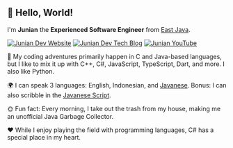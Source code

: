 ## 👋 Hello, World!

I'm **Junian** the **Experienced Software Engineer** from [East Java](https://en.wikipedia.org/wiki/East_Java).

[![Junian Dev Website](https://img.shields.io/badge/Website-1a73e8?style=for-the-badge&logo=googlechrome&logoColor=white "Junian Dev Website")](https://www.junian.dev/)
[![Junian Dev Tech Blog](https://img.shields.io/badge/Tech_Blog-1a73e8?style=for-the-badge&logo=hugo&logoColor=white "Junian Dev Tech Blog")](https://www.junian.net/)
[![Junian YouTube](https://img.shields.io/youtube/channel/views/UCepvZYlW1tWJ8bu3dWLQh2w?style=for-the-badge&logo=youtube&label=YouTube&labelColor=ff0000&color=555555
 "Junian YouTube Channel")](https://www.youtube.com/@JunianDev?sub_confirmation=1)

📝 My coding adventures primarily happen in C and Java-based languages, but I like to mix it up with C++, C#, JavaScript, TypeScript, Dart, and more. I also like Python.

🌍 I can speak 3 languages: English, Indonesian, and [Javanese](https://en.wikipedia.org/wiki/Javanese_language). Bonus: I can also scribble in the [Javanese Script](https://en.wikipedia.org/wiki/Javanese_script).

🌞 Fun fact: Every morning, I take out the trash from my house, making me an unofficial Java Garbage Collector.

❤️ While I enjoy playing the field with programming languages, C# has a special place in my heart.

<!--
I'm open to freelance work. Feel free to [contact me](https://www.upwork.com/freelancers/junian)!
-->

<!--
[![Hire Junian on Upwork](https://img.shields.io/badge/UpWork-14a800?style=for-the-badge&logo=upwork&logoColor=white "Hire Junian on Upwork")](https://www.junian.dev/upwork/)
-->

<!--
## 📊 Stats

![](https://github-readme-stats.vercel.app/api?username=junian&theme=default&hide_border=false&include_all_commits=true&count_private=true&layout=compact)

![](https://github-readme-streak-stats.herokuapp.com/?user=junian&theme=default&hide_border=false)

-->

<!--
![](https://github-readme-stats.vercel.app/api/top-langs/?username=junian&theme=default&hide_border=false&include_all_commits=true&count_private=true&layout=compact)
-->

<!--
**junian/junian** is a ✨ _special_ ✨ repository because its `README.md` (this file) appears on your GitHub profile.

Here are some ideas to get you started:

- 🔭 I’m currently working on ...
- 🌱 I’m currently learning ...
- 👯 I’m looking to collaborate on ...
- 🤔 I’m looking for help with ...
- 💬 Ask me about ...
- 📫 How to reach me: ...
- 😄 Pronouns: ...
- ⚡ Fun fact: ...
-->
